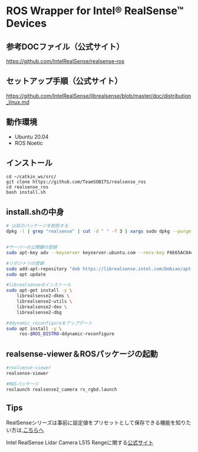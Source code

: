 # ROS Wrapper for Intel&reg; RealSense&trade; Devices

## 参考DOCファイル（公式サイト）
https://github.com/IntelRealSense/realsense-ros

## セットアップ手順（公式サイト）
https://github.com/IntelRealSense/librealsense/blob/master/doc/distribution_linux.md

## 動作環境
- Ubuntu 20.04
- ROS Noetic

## インストール

```
cd ~/catkin_ws/src/
git clone https://github.com/TeamSOBITS/realsense_ros
cd realsense_ros
bash install.sh
```

## install.shの中身

``` bash
# 以前のパッケージを削除する
dpkg -l | grep "realsense" | cut -d " " -f 3 | xargs sudo dpkg --purge


#サーバーの公開鍵の登録
sudo apt-key adv --keyserver keyserver.ubuntu.com --recv-key F6E65AC044F831AC80A06380C8B3A55A6F3EFCDE || sudo apt-key adv --keyserver hkp://keyserver.ubuntu.com:80 --recv-key F6E65AC044F831AC80A06380C8B3A55A6F3EFCDE

#リポジトリの登録
sudo add-apt-repository "deb https://librealsense.intel.com/Debian/apt-repo $(lsb_release -cs) main" -u
sudo apt update

#librealsenseのインストール
sudo apt-get install -y \
    librealsense2-dkms \
    librealsense2-utils \
    librealsense2-dev \
    librealsense2-dbg

#ddynamic_reconfigureをアップデート
sudo apt install -y \
     ros-$ROS_DISTRO-ddynamic-reconfigure
```

## realsense-viewer＆ROSパッケージの起動
``` bash
#realsense-viewer
realsense-viewer
```

``` bash
#ROSパッケージ
roslaunch realsense2_camera rs_rgbd.launch
```

## Tips
RealSenseシリーズは事前に設定値をプリセットとして保存できる機能を知りたい方は,[こちらへ](https://qiita.com/porizou1/items/2d8d23e35f42206ddaa0)

Intel RealSense Lidar Camera L515 Rangeに関する[公式サイト](https://www.intelrealsense.com/optimizing-the-lidar-camera-l515-range/)

